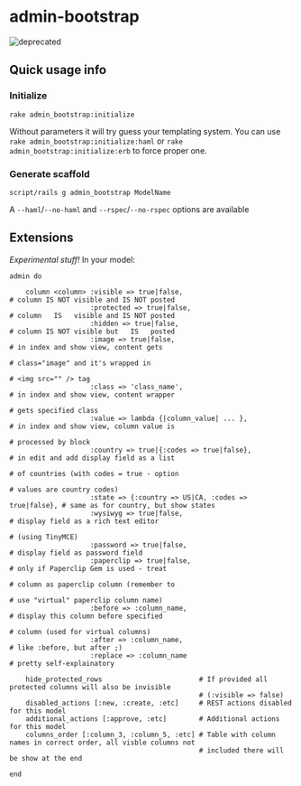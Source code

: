 admin-bootstrap
===============

![deprecated](http://ajgon.github.io/images/deprecated.png)

Quick usage info
----------------

### Initialize

    rake admin_bootstrap:initialize
    
Without parameters it will try guess your templating system. You can use `rake admin_bootstrap:initialize:haml` or `rake admin_bootstrap:initialize:erb` to force proper one.

### Generate scaffold

    script/rails g admin_bootstrap ModelName
    
A `--haml`/`--no-haml` and `--rspec`/`--no-rspec` options are available

Extensions
----------

*Experimental stuff!* In your model:

    admin do

        column <column> :visible => true|false,                              # column IS NOT visible and IS NOT posted
                        :protected => true|false,                            # column   IS   visible and IS NOT posted
                        :hidden => true|false,                               # column IS NOT visible but   IS   posted
                        :image => true|false,                                # in index and show view, content gets
                                                                             # class="image" and it's wrapped in
                                                                             # <img src="" /> tag
                        :class => 'class_name',                              # in index and show view, content wrapper
                                                                             # gets specified class
                        :value => lambda {|column_value| ... },              # in index and show view, column value is
                                                                             # processed by block
                        :country => true|{:codes => true|false},             # in edit and add display field as a list
                                                                             # of countries (with codes = true - option
                                                                             # values are country codes)
                        :state => {:country => US|CA, :codes => true|false}, # same as for country, but show states
                        :wysiwyg => true|false,                              # display field as a rich text editor
                                                                             # (using TinyMCE)
                        :password => true|false,                             # display field as password field
                        :paperclip => true|false,                            # only if Paperclip Gem is used - treat
                                                                             # column as paperclip column (remember to
                                                                             # use "virtual" paperclip column name)
                        :before => :column_name,                             # display this column before specified
                                                                             # column (used for virtual columns)
                        :after => :column_name,                              # like :before, but after ;)
                        :replace => :column_name                             # pretty self-explainatory

        hide_protected_rows                        # If provided all protected columns will also be invisible
                                                   # (:visible => false)
        disabled_actions [:new, :create, :etc]     # REST actions disabled for this model
        additional_actions [:approve, :etc]        # Additional actions for this model
        columns_order [:column_3, :column_5, :etc] # Table with column names in correct order, all visble columns not
                                                   # included there will be show at the end

    end

